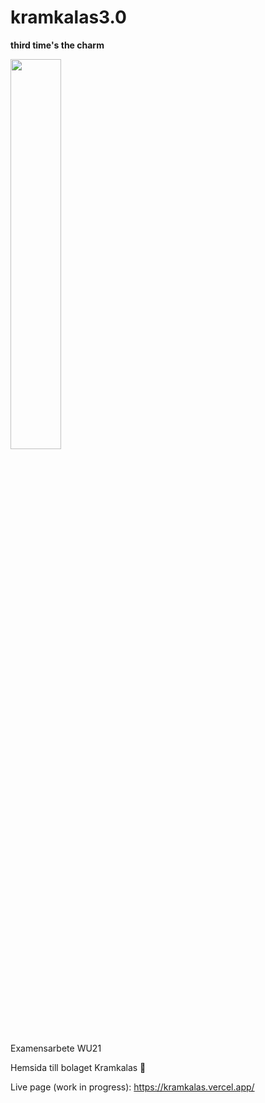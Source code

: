# kramkalas3.0

**third time's the charm**

<img src="https://media0.giphy.com/media/pN4sNFDT0vEwU/giphy.gif?cid=ecf05e47q0cycy36pahrbp6weq81tyqymwgurve6d3wbmk3e&rid=giphy.gif&ct=g" width="40%">

Examensarbete WU21

Hemsida till bolaget Kramkalas 🥳

Live page (work in progress): https://kramkalas.vercel.app/
